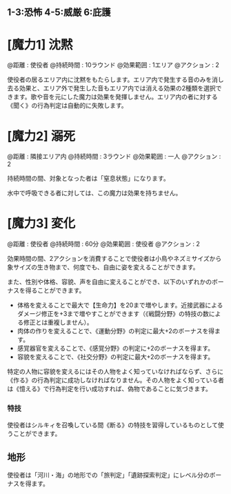 ## 1-3:恐怖	4-5:威厳	6:庇護

# [魔力1] 沈黙

@距離 : 使役者	@持続時間 : 10ラウンド	@効果範囲 : 1エリア	@アクション : 2

使役者の居るエリア内に沈黙をもたらします。エリア内で発生する音のみを消し去る効果と、エリア外で発生した音もエリア内では消える効果の2種類を選択できます。歌や音を元にした魔力は効果を発揮しません。エリア内の者に対する《聞く》の行為判定は自動的に失敗します。

# [魔力2] 溺死

@距離 : 隣接エリア内	@持続時間 : 3ラウンド	@効果範囲 : 一人	@アクション : 2

持続時間の間、対象となった者は「窒息状態」になります。

水中で呼吸できる者に対しては、この魔力は効果を持ちません。

# [魔力3] 変化

@距離 : 使役者	@持続時間 : 60分	@効果範囲 : 使役者	@アクション : 2

効果時間の間、2アクションを消費することで使役者は小鳥やネズミサイズから象サイズの生き物まで、何度でも、自由に姿を変えることができます。

また、性別や体格、容貌、声を自由に変えることができ、以下のいずれかのボーナスを得ることができます。

* 体格を変えることで最大で【生命力】を20まで増やします。近接武器によるダメージ修正を+3まで増やすことができます（《戦闘分野》の特技の数による修正とは重複しません）。
* 肉体の作りを変えることで、《運動分野》の判定に最大+2のボーナスを得ます。
* 感覚器官を変えることで、《感覚分野》の判定に+2のボーナスを得ます。
* 容貌を変えることで、《社交分野》の判定に最大+2のボーナスを得ます。

特定の人物に容貌を変えるにはその人物をよく知っていなければならず、さらに《作る》の行為判定に成功しなければなりません。その人物をよく知っている者は《憶える》で行為判定を行い成功すれば、偽物であることに気づきます。

### 特技

使役者はシルキィを召喚している間《断る》の特技を習得しているものとして使うことができます。

## 地形

使役者は「河川・海」の地形での「旅判定」「遺跡探索判定」にレベル分のボーナスを得ます。
